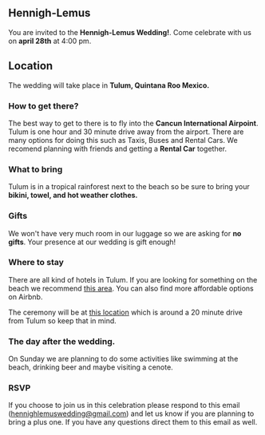 ## Hennigh-Lemus
You are invited to the **Hennigh-Lemus Wedding!**. Come celebrate with us on **april 28th** at 4:00 pm.

## Location
The wedding will take place in **Tulum, Quintana Roo Mexico.**

### How to get there?
The best way to get to there is to fly into the **Cancun International Airpoint**. Tulum is one hour and 30 minute drive away from the airport. There are many options for doing this such as Taxis, Buses and Rental Cars. We recomend planning with friends and getting a **Rental Car** together.

### What to bring
Tulum is in a tropical rainforest next to the beach so be sure to bring your **bikini, towel, and hot weather clothes.**

### Gifts
We won't have very much room in our luggage so we are asking for **no gifts**. Your presence at our wedding is gift enough!

### Where to stay
There are all kind of hotels in Tulum. If you are looking for something on the beach we recommend [this area](https://www.google.com.mx/maps/place/QROO+15,+Quintana+Roo/@20.1832486,-87.4468246,17z/data=!3m1!4b1!4m13!1m7!3m6!1s0x8f4fd40310e42a4b:0xeedc0db93ff9ab7!2sTulum,+Q.R.!3b1!8m2!3d20.2114185!4d-87.4653502!3m4!1s0x8f4fd13c921463a9:0x15808d818c33a474!8m2!3d20.1832436!4d-87.4446359?dcr=0). You can also find more affordable options on Airbnb. 

The ceremony will be at [this location](https://maps.google.com/maps?daddr=20.335732,-87.555466) which is around a 20 minute drive from Tulum so keep that in mind.

### The day after the wedding.
On Sunday we are planning to do some activities like swimming at the beach, drinking beer and maybe visiting a cenote.

### RSVP 
If you choose to join us in this celebration please respond to this email (hennighlemuswedding@gmail.com) and let us know if you are planning to bring a plus one. If you have any questions direct them to this email as well.
